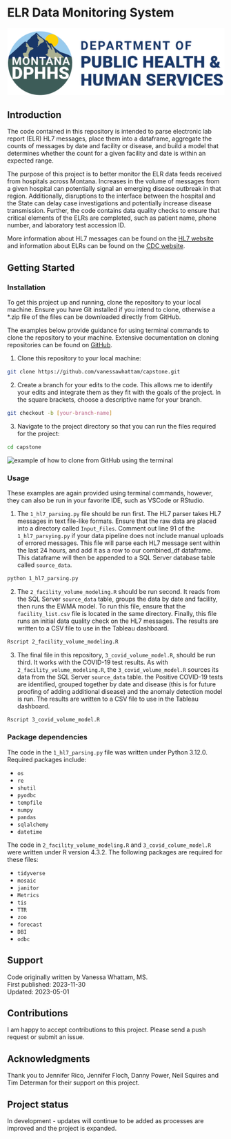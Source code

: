 # ELR Data Monitoring System

![State of Montana Department of Health and Human Services logo, full color](assets/dphhs_logo.png)


## Introduction

The code contained in this repository is intended to parse electronic lab report (ELR) HL7 messages, place them into a dataframe, aggregate the counts of messages by date and facility or disease, and build a model that determines whether the count for a given facility and date is within an expected range. 

The purpose of this project is to better monitor the ELR data feeds received from hospitals across Montana. Increases in the volume of messages from a given hospital can potentially signal an emerging disease outbreak in that region. Additionally, disruptions to the interface between the hospital and the State can delay case investigations and potentially increase disease transmission. Further, the code contains data quality checks to ensure that critical elements of the ELRs are completed, such as patient name, phone number, and laboratory test accession ID. 

More information about HL7 messages can be found on the [HL7 website](https://www.hl7.org/about/index.cfm?ref=nav) and information about ELRs can be found on the [CDC website](https://www.cdc.gov/elr/about.html).

## Getting Started

### Installation 

To get this project up and running, clone the repository to your local machine. Ensure you have Git installed if you intend to clone, otherwise a *.zip file of the files can be downloaded directly from GitHub.

 The examples below provide guidance for using terminal commands to clone the repository to your machine. Extensive documentation on cloning repositories can be found on [GitHub](https://docs.github.com/en/repositories/creating-and-managing-repositories/cloning-a-repository). 

1. Clone this repository to your local machine:
```bash
git clone https://github.com/vanessawhattam/capstone.git
```
2. Create a branch for your edits to the code. This allows me to identify your edits and integrate them as they fit with the goals of the project. In the square brackets, choose a descriptive name for your branch.
```bash
git checkout -b [your-branch-name]
```
3. Navigate to the project directory so that you can run the files required for the project:
```bash
cd capstone
```
![example of how to clone from GitHub using the terminal](assets/clone_example.gif)

### Usage
These examples are again provided using terminal commands, however, they can also be run in your favorite IDE, such as VSCode or RStudio. 
1. The `1_hl7_parsing.py` file should be run first. The HL7 parser takes HL7 messages in text file-like formats. Ensure that the raw data are placed into a directory called `Input_Files`. Comment out line 91 of the `1_hl7_parsying.py` if your data pipeline does not include manual uploads of errored messages. This file will parse each HL7 message sent within the last 24 hours, and add it as a row to our combined_df dataframe. This dataframe will then be appended to a SQL Server database table called `source_data`. 
```bash
python 1_hl7_parsing.py
```

2. The `2_facility_volume_modeling.R` should be run second. It reads from the SQL Server `source_data` table, groups the data by date and facility, then runs the EWMA model. To run this file, ensure that the `facility_list.csv` file is located in the same directory. Finally, this file runs an initial data quality check on the HL7 messages. The results are written to a CSV file to use in the Tableau dashboard.
```bash
Rscript 2_facility_volume_modeling.R
```


3. The final file in this repository, `3_covid_volume_model.R`, should be run third. It works with the COVID-19 test results. As with `2_facility_volume_modeling.R`, the `3_covid_volume_model.R` sources its data from the SQL Server `source_data` table. the Positive COVID-19 tests are identified, grouped together by date and disease (this is for future proofing of adding additional disease) and the anomaly detection model is run. The results are written to a CSV file to use in the Tableau dashboard.
```bash
Rscript 3_covid_volume_model.R
```

### Package dependencies
The code in the `1_hl7_parsing.py` file was written under Python 3.12.0. Required packages include: 

* `os`
* `re`
* `shutil`
* `pyodbc`
* `tempfile`
* `numpy`
* `pandas`
* `sqlalchemy` 
* `datetime` 

The code in `2_facility_volume_modeling.R` and `3_covid_colume_model.R` were written under R version 4.3.2. The following packages are required for these files: 

* `tidyverse`
* `mosaic`
* `janitor`
* `Metrics`
* `tis`
* `TTR`
* `zoo`
* `forecast`
* `DBI`
* `odbc`

## Support
Code originally written by Vanessa Whattam, MS.\
First published: 2023-11-30\
Updated: 2023-05-01

## Contributions
I am happy to accept contributions to this project. Please send a push request or submit an issue. 

## Acknowledgments
Thank you to Jennifer Rico, Jennifer Floch, Danny Power, Neil Squires and Tim Determan for their support on this project. 

## Project status
In development - updates will continue to be added as processes are improved and the project is expanded. 
